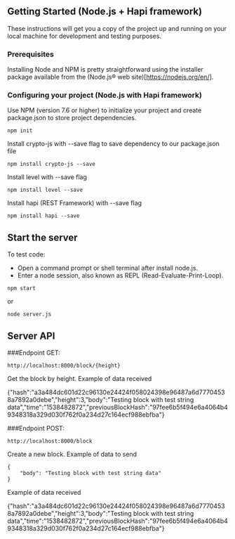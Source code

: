 ## Getting Started (Node.js + Hapi framework)

These instructions will get you a copy of the project up and running on your local machine for development and testing purposes.

### Prerequisites

Installing Node and NPM is pretty straightforward using the installer package available from the (Node.js® web site)[https://nodejs.org/en/].

### Configuring your project (Node.js with Hapi framework)

Use NPM (version 7.6 or higher) to initialize your project and create package.json to store project dependencies.

```
npm init
```

Install crypto-js with --save flag to save dependency to our package.json file

```
npm install crypto-js --save
```

Install level with --save flag

```
npm install level --save
```

Install hapi (REST Framework) with --save flag

```
npm install hapi --save
```

## Start the server

To test code:

- Open a command prompt or shell terminal after install node.js.
- Enter a node session, also known as REPL (Read-Evaluate-Print-Loop).

```
npm start
```
 or

```
node server.js
```

## Server API


###Endpoint GET:

```
http://localhost:8000/block/{height}
```

Get the block by height. Example of data received


{"hash":"a3a484dc601d22c96130e24424f058024398e96487a6d77704538a7892a0debe","height":3,"body":"Testing block with test string data","time":"1538482872","previousBlockHash":"97fee6b5f494e6a4064b49348318a329d030f762f0a234d27c164ecf988ebfba"}

###Endpoint POST: 

```
http://localhost:8000/block
```

Create a new block. Example of data to send

```
{
	"body": "Testing block with test string data"
}
```

Example of data received

{"hash":"a3a484dc601d22c96130e24424f058024398e96487a6d77704538a7892a0debe","height":3,"body":"Testing block with test string data","time":"1538482872","previousBlockHash":"97fee6b5f494e6a4064b49348318a329d030f762f0a234d27c164ecf988ebfba"}

